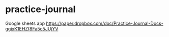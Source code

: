# practice-journal
Google sheets app
https://paper.dropbox.com/doc/Practice-Journal-Docs-ggixK1EHZf8Fa5c5JUjYV
